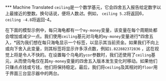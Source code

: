 ﻿*** Machine Translated
`ceiling`是一个数学基元，它会四舍五入报告给定数字以上最接近的整数。换句话说，便将人数*达*。例如， `ceiling 5.2`将返回6， `ceiling -4.8`将返回-4。

在下面的模型示例中，每只海龟都有一个`my-money`变量，该变量在每个周期处都会增加或减少一点。我们使用`ceiling`基元对乌龟的`my-money`变量进行*四舍五入，*因为我们想在每只海龟显示一个标签，以显示其当前资金。如果我们不向上或向下舍入此变量，则其标签将显示许多浮点数，例如`1.822882372836` ，这在视觉上将是令人不快的。在设置每个乌龟的`ycor`参数时，我们还使用了`ceiling`基元，从而使乌龟仅在其`my-money`变量的四舍五入版本发生变化时移动。如果他们只赚点点钱或亏钱，他们将保持稳定。最后，我们将`ceiling`及其相对的`floor`用于界面三台显示器中的两台。